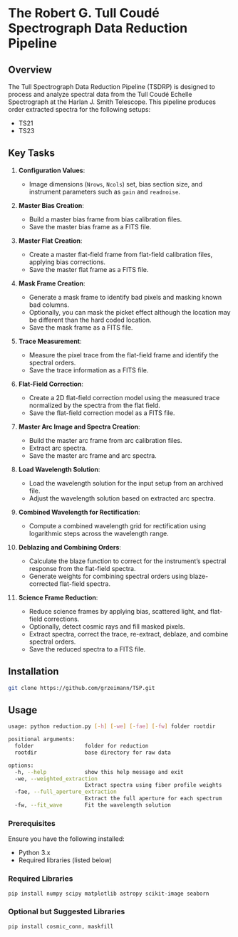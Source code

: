 # The Robert G. Tull Coudé Spectrograph Data Reduction Pipeline

## Overview
The Tull Spectrograph Data Reduction Pipeline (TSDRP) is designed to process and analyze spectral data from the Tull Coudé Echelle Spectrograph at the Harlan J. Smith Telescope. This pipeline produces order extracted spectra for the following setups:

- TS21
- TS23

## Key Tasks

1. **Configuration Values**:
   - Image dimensions (`Nrows`, `Ncols`) set, bias section size, and instrument parameters such as `gain` and `readnoise`.

2. **Master Bias Creation**:
   - Build a master bias frame from bias calibration files.
   - Save the master bias frame as a FITS file.

3. **Master Flat Creation**:
   - Create a master flat-field frame from flat-field calibration files, applying bias corrections.
   - Save the master flat frame as a FITS file.

4. **Mask Frame Creation**:
   - Generate a mask frame to identify bad pixels and masking known bad columns.
   - Optionally, you can mask the picket effect although the location may be different than the hard coded location.
   - Save the mask frame as a FITS file.

5. **Trace Measurement**:
   - Measure the pixel trace from the flat-field frame and identify the spectral orders.
   - Save the trace information as a FITS file.

6. **Flat-Field Correction**:
   - Create a 2D flat-field correction model using the measured trace normalized by the spectra from the flat field.
   - Save the flat-field correction model as a FITS file.

7. **Master Arc Image and Spectra Creation**:
   - Build the master arc frame from arc calibration files.
   - Extract arc spectra.
   - Save the master arc frame and arc spectra.

8. **Load Wavelength Solution**:
   - Load the wavelength solution for the input setup from an archived file.
   - Adjust the wavelength solution based on extracted arc spectra.

9. **Combined Wavelength for Rectification**:
    - Compute a combined wavelength grid for rectification using logarithmic steps across the wavelength range.

10. **Deblazing and Combining Orders**:
    - Calculate the blaze function to correct for the instrument’s spectral response from the flat-field spectra.
    - Generate weights for combining spectral orders using blaze-corrected flat-field spectra.

11. **Science Frame Reduction**:
    - Reduce science frames by applying bias, scattered light, and flat-field corrections.
    - Optionally, detect cosmic rays and fill masked pixels.
    - Extract spectra, correct the trace, re-extract, deblaze, and combine spectral orders.
    - Save the reduced spectra to a FITS file.

## Installation
```bash
git clone https://github.com/grzeimann/TSP.git
```
## Usage
```bash
usage: python reduction.py [-h] [-we] [-fae] [-fw] folder rootdir

positional arguments:
  folder                folder for reduction
  rootdir               base directory for raw data

options:
  -h, --help            show this help message and exit
  -we, --weighted_extraction
                        Extract spectra using fiber profile weights
  -fae, --full_aperture_extraction
                        Extract the full aperture for each spectrum
  -fw, --fit_wave       Fit the wavelength solution
```

### Prerequisites
Ensure you have the following installed:
- Python 3.x
- Required libraries (listed below)

### Required Libraries
```bash
pip install numpy scipy matplotlib astropy scikit-image seaborn
```

### Optional but Suggested Libraries
```bash
pip install cosmic_conn, maskfill
```

